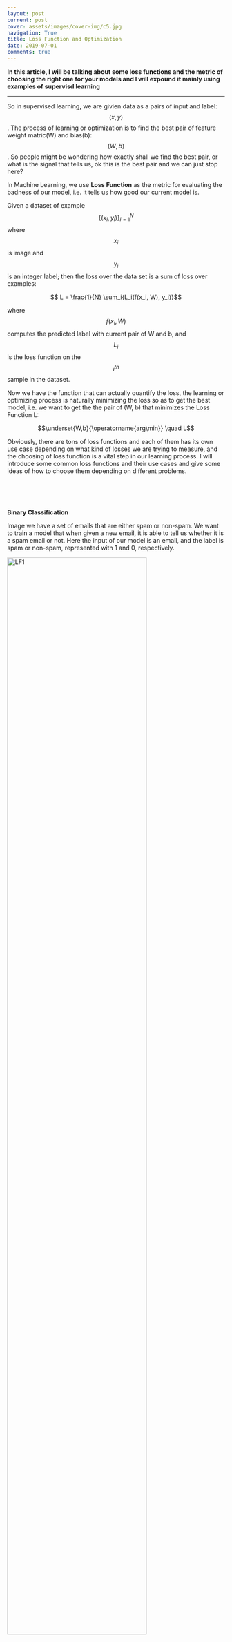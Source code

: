 ```yaml
---
layout: post
current: post
cover: assets/images/cover-img/c5.jpg
navigation: True
title: Loss Function and Optimization
date: 2019-07-01
comments: true
---
```



**In this article, I will be talking about some loss functions and the metric of choosing the right one for your models and I will expound it mainly using examples of supervisd learning**

------------------

So in supervised learning, we are givien data as a pairs of input and label: $$(x,y)$$. The process of learning or optimization is to find the best pair of feature weight matric(W) and bias(b): $$(W,b)$$. So people might be wondering how exactly shall we find the best pair, or what is the signal that tells us, ok this is the best pair and we can just stop here?  

In Machine Learning, we use **Loss Function** as the metric for evaluating the badness of our model, i.e. it tells us how good our current model is.

Given a dataset of example $$\{(x_i, y_i)\}^N_{i=1}$$ where $$x_i$$ is image and $$y_i$$ is an integer label; then the loss over the data set is a sum of loss over examples:

$$ L = \frac{1}{N} \sum_i{L_i(f(x_i, W), y_i)}$$

where $$f(x_i, W)$$ computes the predicted label with current pair of W and b, and $$L_i$$ is the loss function on the $$i^{th}$$ sample in the dataset.

Now we have the function that can actually quantify the loss, the learning or optimizing process is naturally minimizing the loss so as to get the best model, i.e. we want to get the the pair of (W, b) that minimizes the Loss Function L: 

$$\underset{W,b}{\operatorname{arg\min}} \quad L$$

Obviously, there are tons of loss functions and each of them has its own use case depending on what kind of losses we are trying to measure, and the choosing of loss function is a vital step in our learning process. I will introduce some common loss functions and their use cases and give some ideas of how to choose them depending on different problems.

<br><br><br>

**Binary Classification**

Image we have a set of emails that are either spam or non-spam. We want to train a model that when given a new email, it is able to tell us whether it is a spam email or not. Here the input of our model is an email, and the label is spam or non-spam, represented with 1 and 0, respectively. 

<img src="assets/images/LF/LF-1.jpg" alt="LF1" style="width:80%;">

We already know that the purpose of loss functions is to measure how bad our model is. Hence we want to capture the error of spam filtering result. For example, if the input is a non-spam email and our model wronly classifies it as a spam, this should be captured by our loss function. Since we have a special case of 0/1 situation, we are encouraged to use a hard-margin loss function: 


$$ L_i = \left[\!\left[ y_i = f(x_i, W) \right]\!\right] $$

where

$$
\left[\!\left[ y_i = f(x_i, W) \right]\!\right] =
\begin{cases}
1,  & \text{if} \ \ y_i \neq f(x_i, W) \\[2ex]
0,  & \text{if} \ \ y_i = f(x_i, W)
\end{cases}
$$

The goal is to classify all the emails correctly, thereby $$ L = 0 $$.


<br><br><br>

**Multi-class Classification**

Let's generalize the binary case to multiclass case. Suppose we have a three-class classification problem which we want to classify an image to either cat, car, or frog. 

<img src="assets/images/LF/LF-2.jpg" alt="LF2" style="width:70%;">

Unlike binary classification where we label each data either 0 or 1, we attach a score to each classes, and by convention, the class with the highest score would be our predicted label. For example, in above toy task, we train the model with 3 examples. After the first epoch, we end up with 5.1 of car for a cat image while the score for cat is 3.2. That means we got the wrong classification with a relativly small error. However, we correctly classify the car image with the highest 4.9 score attached to car. Unfortunately, we totally screw up with frog classification by attaching the least score to frog, which is very bad. 

So in order to capture this type of error, which loss function are we supposed to use? It turns out that what's called multi-class SVM loss function would be a good candidate.

$$
\begin{align}
L_i &= \sum_{j \neq y_i}
\begin{cases}
0,  & \text{if} \ \ s_{y_i} \ge s_j + 1 \\[2ex]
s_j - s_{y_i} + 1,  & \text{otherwise}  
\end{cases}\\
&= \sum_{j \neq y_i} \text{max}(0, s_j - s_{y_i} + 1)
\end{align}
$$

Where the constant 1 is just a safe threshold, and $$s$$ is a shorthand for the scores vector: $$s = f(x_i, W)$$.

This loss function is also called "Hinge Loss" 

<img src="assets/images/LF/LF-3.jpg" alt="LF3" style="width:60%;">

Let's make sense of this hinge loss in detail. 

$$L_i = \sum_{j \neq y_i} \text{max}(0, s_j - s_{y_i} + 1)$$ means nothing but the sum of score error of each pair of classes, after looping through every pair except for correct class itself.

For example, for the first image, cat is the correct class, so we look at (cat, car) and (cat, frog) and express their error by  $$ \text{max}(0, s_j - s_{y_i} + 1) $$, which is 

$$
\begin{align}
L_1 &= \text{max}(0, 5.1-3.2+1) + \text{max}(0, -1.7-3.2+1) \\
&= \text{max}(0, 2.9) + \text{max}(0, -3.9) \\
&= 2.9 + 0 \\
&= 2.9
\end{align}
$$

Similarly,

$$
\begin{align}
L_2 &= \text{max}(0, 1.3-4.9+1) + \text{max}(0, 2.0-4.9+1) \\
&= \text{max}(0, -2.6) + \text{max}(0, -1.9) \\
&= 0 + 0 \\
&= 0
\end{align}
$$

$$
\begin{align}
\qquad \ L_3 &= \text{max}(0, 2.2-(3.1)+1) + \text{max}(0, 2.5-(-3.1)+1) \\
&= \text{max}(0, 6.3) + \text{max}(0, 6.6) \\
&= 6.3 + 6.6 \\
&= 12.9
\end{align}
$$

<img src="assets/images/LF/LF-4.jpg" alt="LF4" style="width:60%;">

and the final total loss $$ L = (2.9+0+12.9)/3 = 5.27$$, which is a pretty large loss.



**Note**: 
1. We choose 1 as the safe shreshold here but the value actually does not matter, because we can scale up or down the feature weight $$W$$ to offset any scale on this saft shredhold constant.

2. If the score changes a little bit, say the car score changes from 4.9 to 4.5, the loss reamins the same. Yet it could be sensitive.

3. The min possible loss is 0 when every class is labeled correctly and the max possible loss could be infinite when the miss labled score is infinitely higher than the score for correct label.

4. We skip looping with $$j = y_i$$ because we want our min loss to be 0, which makes more sense. However, looping over all classese including $$j = y_i$$ won't change our training result but just that the min loss will be 1.

5. We can do a sanity test before go further with optimization. At initialization all s will be approximately equal, which gives us the loss of $$C-1$$. e.g. 10-1 = 9. So we can check if we indeed get this value initailly. If not, there must be some bugs in the program and we should fix them before going further.


So let's think about this question: why don't we use $$L_i = \sum_{j \neq y_i} \text{max}(0, s_j - s_{y_i} + 1)^2$$ or some other seemingly reasonable functions?




It turns out that in practical, there is another loss function that is more common that Hinge loss and that is Cross-entrophy loss.

In Hinge loss, we just say that we want the correct class to have the highest score but we do not give any meanings for these scores attached to each class. However, in Cross-entrophy loss, we interpret raw classifier scores as probabilities using softmax function.

$$P(Y=k|X=x_i) = \frac{e^{s_k}}{\sum_je^{s_j}}$$

where, again $$s = f(x_i; W)$$ is the shorthand for scores.


Thus, we define the loss function: 

$$ 
\begin{align}
L_i &= -logP(Y=y_i|X=x_i)  \\
&= -log \frac{e^{s_{y_i}}}{\sum_je^{s_j}}
\end{align}
$$


**There are two views to interpret this loss:**


**Information theory.** In information theory, the cross-entrophy between a true distribution p and an estimated distribution q is defined as

$$H(p,q) = - \sum_xp(x)\text{log}q(x)$$

The Softmax classifier is hence minimizing the cross-entrophy between the estimated class probabilities ($$q = \frac{e^{s_{y_i}}}{\sum_je^{s_j}}$$ as seen above) and the true distribution, which in this interpretation is the distribution where all probability mass is on the correct class(i.e. p=\[0,...,1,...0\] contains a single 1 at the $$y_i^{th} position$$). Moreover, since the cross-entropy can be written in terms of entropy and the KL divergence as $$H(p,q) = H(p) + D_{KL}(p\|q)$$, and the entropy of p is 0, this is also equivalent to minimizing the KL divergence between the two distributions. In other words, the cross-entropy objective wants the predicted distribution to have all of its mass on the correct answer.

**Probablistic view.** Looking at the expression, we see that

$$P(y_i|x_i; W) = \frac{e^{s_{y_i}}}{\sum_j{e^{s_j}}}$$

can be interpreted as the normalized probability assigned to the correct label $$y_i$$ given the image $$x_i$$ and parameterized by $$W$$. To see this, remember that the Softmax classifier interprets the scores inside the output vector $$s$$ as the unnormalized log probabilities. Raising it to exponential therefore gives the probabilities and the division perfoems the normalization so that the probabilities sum to 1. In the probabilistic interpretation, we are therefore minimizing the negative log likelihood of the correct class, which can be interpreted as performing Maximum Likelihood Estimation (MLE).


If we look at previous toy example, the loss of, say cat classification is 

$$ L_1 = -log(0.13) = 0.89 $$

<img src="assets/images/LF/LF-5.jpg" alt="LF5" style="width:100%;">



**Note**

1. The theoretical min/max possible loss $$L_i$$ is 0 and infinity repectively. We say it's theoretical because we can get 0 only when correct class score is plus infinity while all other scores are negative inginity, which is rare in practice. Same thing happens to the infinity case. 

2. Like sanity test for SVM loss, at initialization all s will be approximately equal, which gives us a loss of $$log(C)$$. e.g. $$log(10) \approx 2.3$$.

3. Unlike SVM loss that jiggling a bit (changing score slightly) will not make difference to the loss, the loss will be changed in the case of Softmax loss becaue in Softmax, We always intend to improve the probability of correct class towards 1.